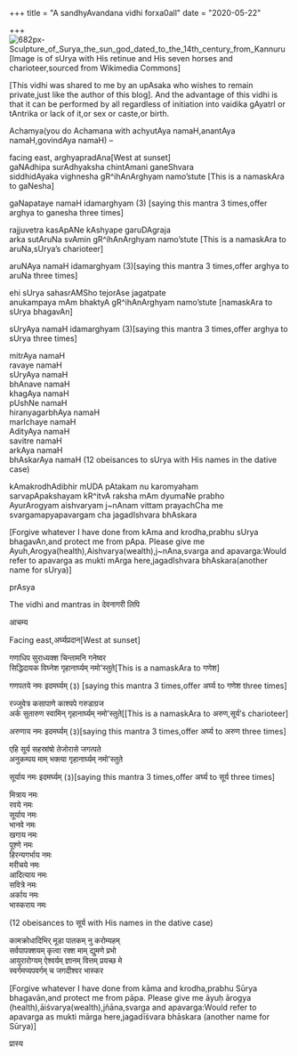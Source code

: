 +++
title = "A sandhyAvandana vidhi forxa0all"
date = "2020-05-22"

+++
![682px-Sculpture_of_Surya_the_sun_god_dated_to_the_14th_century_from_Kannuru](https://padmavajrablog.files.wordpress.com/2020/05/682px-sculpture_of_surya_the_sun_god_dated_to_the_14th_century_from_kannuru.jpeg?w=739)  
\[Image is of sUrya with His retinue and His seven horses and
charioteer,sourced from Wikimedia Commons\]

\[This vidhi was shared to me by an upAsaka who wishes to remain
private,just like the author of this blog\]. And the advantage of this
vidhi is that it can be performed by all regardless of initiation into
vaidika gAyatrI or tAntrika or lack of it,or sex or caste,or birth.

Achamya(you do Achamana with achyutAya namaH,anantAya namaH,govindAya
namaH) –

facing east, arghyapradAna\[West at sunset\]  
gaNAdhipa surAdhyaksha chintAmani ganeShvara  
siddhidAyaka vighnesha gR^ihAnArghyam namo’stute \[This is a namaskAra
to gaNesha\]

gaNapataye namaH idamarghyam (3) \[saying this mantra 3 times,offer
arghya to ganesha three times\]

rajjuvetra kasApANe kAshyape garuDAgraja  
arka sutAruNa svAmin gR^ihAnArghyam namo’stute \[This is a namaskAra to
aruNa,sUrya’s charioteer\]

aruNAya namaH idamarghyam (3)\[saying this mantra 3 times,offer arghya
to aruNa three times\]

ehi sUrya sahasrAMSho tejorAse jagatpate  
anukampaya mAm bhaktyA gR^ihAnArghyam namo’stute \[namaskAra to sUrya
bhagavAn\]

sUryAya namaH idamarghyam (3)\[saying this mantra 3 times,offer arghya
to sUrya three times\]

mitrAya namaH  
ravaye namaH  
sUryAya namaH  
bhAnave namaH  
khagAya namaH  
pUshNe namaH  
hiranyagarbhAya namaH  
marIchaye namaH  
AdityAya namaH  
savitre namaH  
arkAya namaH  
bhAskarAya namaH (12 obeisances to sUrya with His names in the dative
case)

kAmakrodhAdibhir mUDA pAtakam nu karomyaham  
sarvapApakshayam kR^itvA raksha mAm dyumaNe prabho  
AyurArogyam aishvaryam j\~nAnam vittam prayachCha me  
svargamapyapavargam cha jagadIshvara bhAskara

\[Forgive whatever I have done from kAma and krodha,prabhu sUrya
bhagavAn,and protect me from pApa. Please give me
Ayuh,Arogya(health),Aishvarya(wealth),j\~nAna,svarga and apavarga:Would
refer to apavarga as mukti mArga here,jagadIshvara bhAskara(another name
for sUrya)\]

prAsya

The vidhi and mantras in देवनागरी लिपि

आचम्य

Facing east,अर्घ्यप्रदान\[West at sunset\]

गणाधिप सुराध्यक्श चिन्तामनि गनेष्वर  
सिद्धिदायक विघ्नेश गृहानार्घ्यम् नमो’स्तुते\[This is a namaskAra to
गणेश\]

गणपतये नमः इदमर्घ्यम् (३) \[saying this mantra 3 times,offer अर्घ्य to
गणेश three times\]

रज्जुवेत्र कसापाणे काश्यपे गरुडाग्रज  
अर्क सुतारुण स्वामिन् गृहानार्घ्यम् नमो’स्तुते\[\[This is a namaskAra to
अरुण,सूर्य’s charioteer\]

अरुणाय नमः इदमर्घ्यम् (३)\[saying this mantra 3 times,offer अर्घ्य to
अरुण three times\]

एहि सूर्य सहस्रांषो तेजोरासे जगत्पते  
अनुकम्पय माम् भक्त्या गृहानार्घ्यम् नमो’स्तुते

सूर्याय नमः इदमर्घ्यम् (३)\[saying this mantra 3 times,offer अर्घ्य to
सूर्य three times\]

मित्राय नमः  
रवये नमः  
सूर्याय नमः  
भानवे नमः  
खगाय नमः  
पूश्णे नमः  
हिरन्यगर्भाय नमः  
मरीचये नमः  
आदित्याय नमः  
सवित्रे नमः  
अर्काय नमः  
भास्कराय नमः

(12 obeisances to सूर्य with His names in the dative case)

कामक्रोधादिभिर् मूडा पातकम् नु करोम्यहम्  
सर्वपापक्शयम् कृत्वा रक्श माम् द्युमणे प्रभो  
आयुरारोग्यम् ऐश्वर्यम् ज्ञानम् वित्तम् प्रयच्छ मे  
स्वर्गमप्यपवर्गम् च जगदीश्वर भास्कर

\[Forgive whatever I have done from kāma and krodha,prabhu Sūrya
bhagavān,and protect me from pāpa. Please give me āyuḥ ārogya
(health),āiśvarya(wealth),jñāna,svarga and apavarga:Would refer to
apavarga as mukti mārga here,jagadīśvara bhāskara (another name for
Sūrya)\]

प्रास्य
